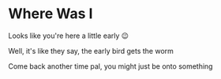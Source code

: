 # Where Was I

Looks like you're here a little early 😉

Well, it's like they say, the early bird gets the worm

Come back another time pal, you might just be onto something
